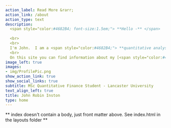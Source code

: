 ```yaml
---
action_label: Read More &rarr;
action_link: /about
action_type: text
description: 
  <span style="color:#4682B4; font-size:1.5em;"> **Hello -** </span> 
  
  <br>
  <br>
  I'm John.  I am a <span style="color:#4682B4;"> **quantitative analyst** </span>, <span style="color:#4682B4;"> **applied mathematician** </span> and <span style="color:#4682B4;"> **data scientist** </span> from the UK.  I am currently studying towards my masters degree in quantitative finance at Lancaster University. <br>
  <br>
  On this site you can find information about my [<span style="color:#4682B4;"> **academic and professional background**</span>](https://www.johnrobininston.com/resume/), a [<span style="color:#4682B4;"> **library of my project work**</span>](https://www.johnrobininston.com/resume/) and my [<span style="color:#4682B4;"> **personal blog**</span>](https://www.johnrobininston.com/resume/) where I write about topics in finance and science.
image_left: true
images:
- img/ProfilePic.png
show_action_link: true
show_social_links: true
subtitle: MSc Quantitative Finance Student - Lancaster University
text_align_left: true
title: John Robin Inston
type: home
---
```


** index doesn't contain a body, just front matter above.
See index.html in the layouts folder **
